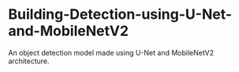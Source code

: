 # Building-Detection-using-U-Net-and-MobileNetV2
An object detection model made using U-Net and MobileNetV2 architecture. 
